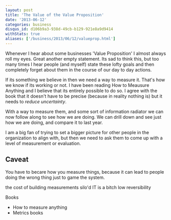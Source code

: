 ```yaml
---
layout: post
title: 'The Value of the Value Proposition'
date: '2013-06-12'
categories: business
disqus_id: d106b9a3-938d-49cb-b129-921e8a9d9414
withStats: true
aliases: ['/business/2013/06/12/valueprop.html']
---
```


Whenever I hear about some businesses 'Value Proposition' I almost always
roll my eyes. Great another empty statement. Its sad to think this, but
too many times I hear people (and myself) state these lofty goals and then
completely forget about them in the course of our day to day actions.

If its something we believe in then we need a way to measure it. That's how
we know if its working or not. I have been reading How to Meausure Anything
and I believe that its entirely possible to do so. I agree with the book
that it doesn't have to be precise (because in reality nothing is) but it
needs to _reduce uncertainty_.

With a way to measure them, and some sort of information radiator we can now
follow along to see how we are doing. We can drill down and see just how we
are doing, and compare it to last year.

I am a big fan of trying to set a bigger picture for other people in the
organization to align with, but then we need to ask them to come up with a
level of measurement or evaluation.

## Caveat

You have to becare how you measure things, because it can lead to people doing
the wrong thing just to game the system.

the cost of building measurements
silo'd IT is a bitch
low reversibility

Books

- How to measure anything
- Metrics books
